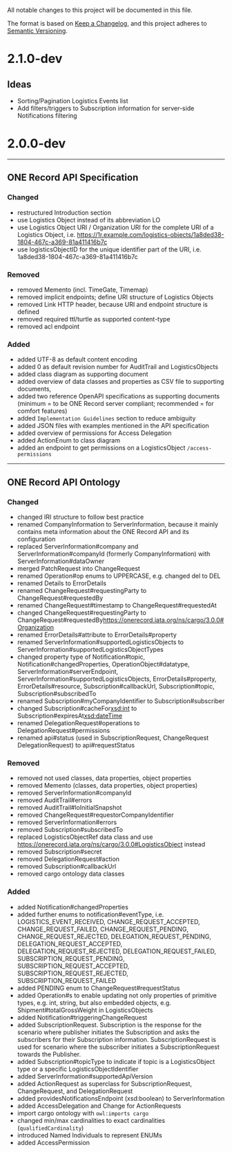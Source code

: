 All notable changes to this project will be documented in this file.

The format is based on [Keep a Changelog](https://keepachangelog.com/en/1.0.0/),
and this project adheres to [Semantic Versioning](https://semver.org/spec/v2.0.0.html).

# 2.1.0-dev

## Ideas
- Sorting/Pagination Logistics Events list
- Add filters/triggers to Subscription information for server-side Notifications filtering


# 2.0.0-dev

---

## ONE Record API Specification

### Changed

- restructured Introduction section
- use Logistics Object instead of its abbreviation LO 
- use Logistics Object URI / Organization URI for the complete URI of a Logistics Object, i.e. https://1r.example.com/logistics-objects/1a8ded38-1804-467c-a369-81a411416b7c
- use logisticsObjectID for the unique identifier part of the URI, i.e. 1a8ded38-1804-467c-a369-81a411416b7c

### Removed

- removed Memento (incl. TimeGate, Timemap)
- removed implicit endpoints; define URI structure of Logistics Objects
- removed Link HTTP header, because URI and endpoint structure is defined
- removed required ttl/turtle as supported content-type
- removed acl endpoint

  
### Added

- added UTF-8 as default content encoding
- added 0 as default revision number for AuditTrail and LogisticsObjects
- added class diagram as supporting document
- added overview of data classes and properties as CSV file to supporting documents,
- added two reference OpenAPI specifications as supporting documents (minimum = to be ONE Record server compliant; recommended = for comfort features)
- added `Implementation Guidelines` section to reduce ambiguity
- added JSON files with examples mentioned in the API specification
- added overview of permissions for Access Delegation
- added ActionEnum to class diagram
- added an endpoint to get permissions on a LogisticsObject `/access-permissions`


---

## ONE Record API Ontology

### Changed 

- changed IRI structure to follow best practice
- renamed CompanyInformation to ServerInformation, because it mainly contains meta information about the ONE Record API and its configuration
- replaced ServerInformation#company and ServerInformation#companyId (formerly CompanyInformation) with ServerInformation#dataOwner
- merged PatchRequest into ChangeRequest
- renamed Operation#op enums to UPPERCASE, e.g. changed del to DEL
- renamed Details to ErrorDetails
- renamed ChangeRequest#requestingParty to ChangeRequest#requestedBy
- renamed ChangeRequest#timestamp to ChangeRequest#requestedAt
- changed ChangeRequest#requestingParty<Branch> to ChangeRequest#requestedBy<https://onerecord.iata.org/ns/cargo/3.0.0#Organization>
- renamed ErrorDetails#attribute to ErrorDetails#property
- renamed ServerInformation#supportedLogisticsObjects to ServerInformation#supportedLogisticsObjectTypes
- changed property type of Notification#topic, Notification#changedProperties, OperationObject#datatype, ServerInformation#serverEndpoint, ServerInformation#supportedLogisticsObjects, ErrorDetails#property, ErrorDetails#resource, Subscription#callbackUrl, Subscription#topic, Subscription#subscribedTo
- renamed Subscription#myCompanyIdentifier to Subscription#subscriber
- changed Subscription#cacheFor<xsd:int> to Subscription#expiresAt<xsd:dateTime>
- renamed DelegationRequest#operations to DelegationRequest#permissions
- renamed api#status (used in SubscriptionRequest, ChangeRequest DelegationRequest) to api#requestStatus


### Removed

- removed not used classes, data properties, object properties
- removed Memento (classes, data properties, object properties)
- removed ServerInformation#companyId
- removed AuditTrail#errors
- removed AuditTrail#loInitialSnapshot
- removed ChangeRequest#requestorCompanyIdentifier
- removed ServerInformation#errors
- removed Subscription#subscribedTo
- replaced LogisticsObjectRef data class and use https://onerecord.iata.org/ns/cargo/3.0.0#LogisticsObject instead
- removed Subscription#secret
- removed DelegationRequest#action
- removed Subscription#callbackUrl
- removed cargo ontology data classes

### Added

- added Notification#changedProperties
- added further enums to notification#eventType, i.e. LOGISTICS_EVENT_RECEIVED, CHANGE_REQUEST_ACCEPTED, CHANGE_REQUEST_FAILED, CHANGE_REQUEST_PENDING, CHANGE_REQUEST_REJECTED, DELEGATION_REQUEST_PENDING, DELEGATION_REQUEST_ACCEPTED, DELEGATION_REQUEST_REJECTED, DELEGATION_REQUEST_FAILED, SUBSCRIPTION_REQUEST_PENDING, SUBSCRIPTION_REQUEST_ACCEPTED, SUBSCRIPTION_REQUEST_REJECTED, SUBSCRIPTION_REQUEST_FAILED
- added PENDING enum to ChangeRequest#requestStatus
- added Operation#s to enable updating not only properties of primitive types, e.g. int, string, but also embedded objects, e.g. Shipment#totalGrossWeight<Value> in LogisticsObjects
- added Notification#triggeringChangeRequest
- added SubscriptionRequest. Subscription is the response for the scenario where publisher initiates the Subscription and asks the subscribers for their Subscription information. SubscriptionRequest is used for scenario where the subscriber initiates a SubscriptionRequest towards the Publisher.
- added Subscription#topicType to indicate if topic is a LogisticsObject type or a specific LogisticsObjectIdentifier
- added ServerInformation#supportedApiVersion
- added ActionRequest as superclass for SubscriptionRequest, ChangeRequest, and DelegationRequest
- added providesNotificationsEndpoint (xsd:boolean) to ServerInformation
- added AccessDelegation and Change for ActionRequests
- import cargo ontology with `owl:imports cargo`
- changed min/max cardinalities to exact cardinalities (`qualifiedCardinality`)
- introduced Named Individuals to represent ENUMs
- added AccessPermission